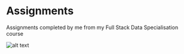 # Assignments
Assignments completed by me from my Full Stack Data Specialisation course


<p align="center"> 

![alt text](https://www.azquotes.com/picture-quotes/quote-great-ability-develops-and-reveals-itself-increasingly-with-every-new-assignment-baltasar-gracian-11-47-44.jpg)

